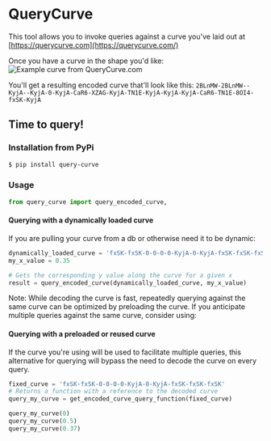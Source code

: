 # QueryCurve
This tool allows you to invoke queries against a curve you've laid out at [https://querycurve.com](https://querycurve.com/)

Once you have a curve in the shape you'd like:
![Example curve from QueryCurve.com](https://querycurve.com/example_d.png)

You'll get a resulting encoded curve that'll look like this:
`2BLnMW-2BLnMW--KyjA--KyjA-0-KyjA-CaR6-XZAG-KyjA-TN1E-KyjA-KyjA-KyjA-CaR6-TN1E-8OI4-fxSK-KyjA`

## Time to query!

### Installation from PyPi
```bash
$ pip install query-curve
```

### Usage

```python
from query_curve import query_encoded_curve, 
```

#### Querying with a dynamically loaded curve
If you are pulling your curve from a db or otherwise need it to be dynamic:
```python
dynamically_loaded_curve = 'fxSK-fxSK-0-0-0-0-KyjA-0-KyjA-fxSK-fxSK-fxSK' # assume this was loaded from db
my_x_value = 0.35

# Gets the corresponding y value along the curve for a given x
result = query_encoded_curve(dynamically_loaded_curve, my_x_value)
```
Note: While decoding the curve is fast, repeatedly querying against the same curve can be optimized by preloading the curve.
If you anticipate multiple queries against the same curve, consider using:

#### Querying with a preloaded or reused curve
If the curve you're using will be used to facilitate multiple queries, this alternative for querying will
bypass the need to decode the curve on every query.

```python
fixed_curve = 'fxSK-fxSK-0-0-0-0-KyjA-0-KyjA-fxSK-fxSK-fxSK'
# Returns a function with a reference to the decoded curve
query_my_curve = get_encoded_curve_query_function(fixed_curve) 

query_my_curve(0)
query_my_curve(0.5)
query_my_curve(0.37)
```
